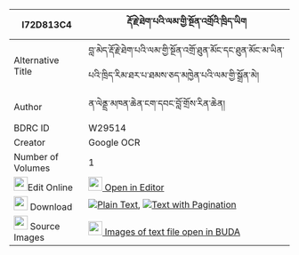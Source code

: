 |I72D813C4|རྡོ་རྗེ་ཐེག་པའི་ལམ་གྱི་སྔོན་འགྲོའི་ཁྲིད་ཡིག 
| --- | --- 
|Alternative Title |བླ་མེད་རྡོ་རྗེ་ཐེག་པའི་ལམ་གྱི་སྔོན་འགྲོ་ཐུན་མོང་དང་ཐུན་མོང་མ་ཡིན་པའི་ཁྲིད་རིམ་ཐར་པ་ཐམས་ཅད་མཁྱེན་པའི་ལམ་གྱི་སྒྲོན་མེ།
|Author| ན་ལེནྡྲ་མཁན་ཆེན་ངག་དབང་བློ་གྲོས་རིན་ཆེན།
|BDRC ID | W29514
|Creator | Google OCR
|Number of Volumes| 1
|<img width="25" src="https://img.icons8.com/color/25/000000/edit-property.png">Edit Online| [<img width="25" src="https://avatars.githubusercontent.com/u/45091458?s=200&v=4"> Open in Editor](http://editor.openpecha.org/I72D813C4)
|<img width="25" src="https://img.icons8.com/fluent/48/000000/download-2.png"/>  Download | [![](https://img.icons8.com/color/20/000000/txt.png)Plain Text](https://github.com/Openpecha/I72D813C4/releases/download/v1/dorje_tekpa_i_lam_gyi_ngondro__plain_I72D813C4.zip), [![](https://img.icons8.com/color/20/000000/txt.png)Text with Pagination](https://github.com/Openpecha/I72D813C4/releases/download/v1/dorje_tekpa_i_lam_gyi_ngondro__pages_I72D813C4.zip)
|<img width="25" src="https://img.icons8.com/plasticine/100/000000/pictures-folder.png"/>  Source Images | [<img width="25" src="https://library.bdrc.io/icons/BUDA-small.svg"> Images of text file open in BUDA](https://library.bdrc.io/show/bdr:W29514)